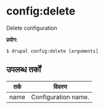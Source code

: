 # config:delete
Delete configuration

**प्रयोग:**
```
$ drupal config:delete [arguments] 
```

## उपलब्ध तर्कों
तर्क | विवरण
---------|-------------
name | Configuration name.

